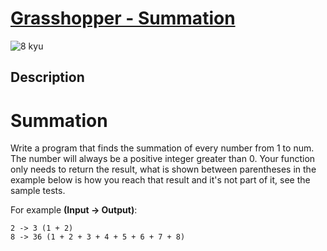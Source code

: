 # [Grasshopper - Summation](https://www.codewars.com/kata/55d24f55d7dd296eb9000030)

![8 kyu](https://img.shields.io/badge/8-kyu-white?style=for-the-badge&labelColor=white&color=%23212121)

## Description

# Summation

Write a program that finds the summation of every number from 1 to num. The number will always be a positive integer greater than 0. Your function only needs to return the result, what is shown between parentheses in the example below is how you reach that result and it's not part of it, see the sample tests.

For example **(Input -> Output)**:
```
2 -> 3 (1 + 2)
8 -> 36 (1 + 2 + 3 + 4 + 5 + 6 + 7 + 8)
```